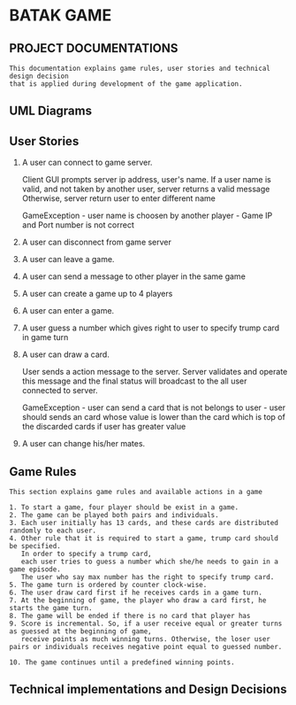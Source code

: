 # BATAK GAME

## PROJECT DOCUMENTATIONS

	This documentation explains game rules, user stories and technical design decision 
	that is applied during development of the game application.  

## UML Diagrams

## User Stories

1. A user can connect to game server.
	
	Client GUI prompts server ip address, user's name. If a user name is valid, and not taken by another user, server returns a valid message
	Otherwise, server return user to enter different name 
	
	GameException
		- user name is choosen by another player
		- Game IP and Port number is not correct
		
2. A user can disconnect from game server
	
3. A user can leave a game.

4. A user can send a message to other player in the same game

5. A user can create a game up to 4 players

6. A user can enter a game.

7. A user guess a number which gives right to user to specify trump card in game turn

8. A user can draw a card.

	User sends a action message to the server. Server validates and operate this message and the final status will 
	broadcast to the all user connected to server.
	
	GameException
		- user can send a card that is not belongs to user
		- user should sends an card whose value is lower than the card which is top of the discarded cards if user has greater value 

9. A user can change his/her mates.
		
## Game Rules

	This section explains game rules and available actions in a game 
	
	1. To start a game, four player should be exist in a game.
	2. The game can be played both pairs and individuals.
	3. Each user initially has 13 cards, and these cards are distributed randomly to each user.
	4. Other rule that it is required to start a game, trump card should be specified. 
	   In order to specify a trump card,
	   each user tries to guess a number which she/he needs to gain in a game episode. 
	   The user who say max number has the right to specify trump card.
	5. The game turn is ordered by counter clock-wise.
	6. The user draw card first if he receives cards in a game turn.
	7. At the beginning of game, the player who draw a card first, he starts the game turn.
	8. The game will be ended if there is no card that player has
	9. Score is incremental. So, if a user receive equal or greater turns as guessed at the beginning of game, 
	   receive points as much winning turns. Otherwise, the loser user pairs or individuals receives negative point equal to guessed number.

	10. The game continues until a predefined winning points.
	
	
## Technical implementations and Design Decisions
